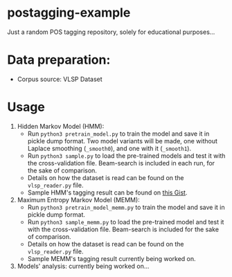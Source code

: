 # postagging-example
Just a random POS tagging repository, solely for educational purposes...

# Data preparation:
- Corpus source: VLSP Dataset

# Usage
1. Hidden Markov Model (HMM):
   - Run `python3 pretrain_model.py` to train the model and save it in pickle dump format. Two model variants will be made, one without Laplace smoothing (`_smooth0`), and one with it (`_smooth1`).
   - Run `python3 sample.py` to load the pre-trained models and test it with the cross-validation file. Beam-search is included in each run, for the sake of comparison.
   - Details on how the dataset is read can be found on the `vlsp_reader.py` file.
   - Sample HMM's tagging result can be found on [this Gist](https://gist.github.com/AkiLotus/7816e26e7caa53f6cd1e9fe64318f735).
2. Maximum Entropy Markov Model (MEMM):
   - Run `python3 pretrain_model_memm.py` to train the model and save it in pickle dump format.
   - Run `python3 sample_memm.py` to load the pre-trained model and test it with the cross-validation file. Beam-search is included for the sake of comparison.
   - Details on how the dataset is read can be found on the `vlsp_reader.py` file.
   - Sample MEMM's tagging result currently being worked on.
3. Models' analysis: currently being worked on...
